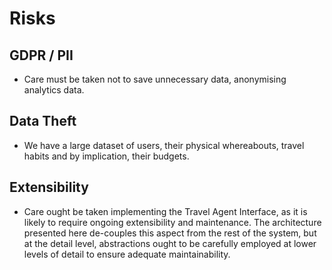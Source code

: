 # Risks

## GDPR / PII

- Care must be taken not to save unnecessary data, anonymising analytics data.

## Data Theft

- We have a large dataset of users, their physical whereabouts, travel habits and by implication, their budgets.

## Extensibility

- Care ought be taken implementing the Travel Agent Interface, as it is likely to require ongoing extensibility and maintenance. The architecture presented here de-couples this aspect from the rest of the system, but at the detail level, abstractions ought to be carefully employed at lower levels of detail to ensure adequate maintainability.
